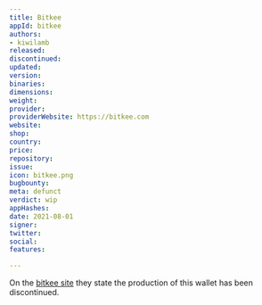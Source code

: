 ```yaml
---
title: Bitkee
appId: bitkee
authors:
- kiwilamb
released: 
discontinued: 
updated: 
version: 
binaries: 
dimensions: 
weight: 
provider: 
providerWebsite: https://bitkee.com
website: 
shop: 
country: 
price: 
repository: 
issue: 
icon: bitkee.png
bugbounty: 
meta: defunct
verdict: wip
appHashes: 
date: 2021-08-01
signer: 
twitter: 
social: 
features: 

---
```


On the [bitkee site](https://bitkee.com) they state the production of this wallet has been discontinued.
